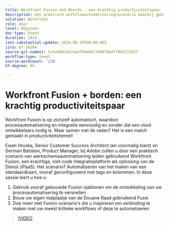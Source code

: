 ```yaml
---
title: Workfront Fusion and Boards - een krachtig productiviteitspaar
description: een praktisch workflowautomatiseringsscenario waarbij gebruik wordt gemaakt van Workfront Fusion, een krachtige, niet-code integratieplatform als een service-oplossing (iPaaS). Het scenario? Automatiseren van het maken van een standaardkaart, vooraf geconfigureerd met tags en kolommen. In deze sessie leert u hoe te - 1. Gebruik vooraf gebouwde Fusion-sjablonen om de ontwikkeling van uw procesautomatisering te versnellen 2. Bouw uw eigen malplaatje van de Douane Raad gebruikend Fusion 3. Doe meer met Fusion-scenario's die u inspireren om verbinding te maken met uw meest kritieke workflows of deze te automatiseren
solution: Workfront
role: User
level: Beginner
doc-type: Event
duration: 2414
last-substantial-update: 2024-08-29T00:00:00Z
jira: KT-16104
source-git-commit: 5cba50018e7aa4fb0e867fd0070bd7f003215d5f
workflow-type: tm+mt
source-wordcount: '220'
ht-degree: 0%

---
```



# Workfront Fusion + borden: een krachtig productiviteitspaar

Workfront Fusion is op zichzelf automatisch, waardoor procesautomatisering en integratie eenvoudig en zonder dat een vloot ontwikkelaars nodig is. Maar samen met de raden? Het is een match gemaakt in productiviteitshemel!

Ewan Hruska, Senior Customer Success Architect (en voormalig klant) en German Batiston, Product Manager, bij Adobe zullen u door een praktisch scenario van werkschemaautomatisering leiden gebruikend Workfront Fusion, een krachtige, niet-code Integratieplatform als oplossing van de Dienst (iPaaS). Het scenario? Automatiseren van het maken van een standaardkaart, vooraf geconfigureerd met tags en kolommen. In deze sessie leert u hoe u:

1. Gebruik vooraf gebouwde Fusion-sjablonen om de ontwikkeling van uw procesautomatisering te versnellen
2. Bouw uw eigen malplaatje van de Douane Raad gebruikend Fusie
3. Doe meer met Fusion-scenario&#39;s die u inspireren om verbinding te maken met uw meest kritieke workflows of deze te automatiseren

>[!VIDEO](https://video.tv.adobe.com/v/3433219/?learn=on)
